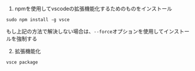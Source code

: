 1. npmを使用してvscodeの拡張機能化するためのものをインストール
```
sudo npm install -g vsce
```
もし上記の方法で解決しない場合は、`--force`オプションを使用してインストールを強制する

2. 拡張機能化
```
vsce package
```
